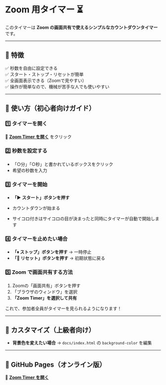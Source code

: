 # Zoom 用タイマー ⏳

このタイマーは **Zoom の画面共有で使えるシンプルなカウントダウンタイマー** です。

---
## 🎯 特徴
✅ 秒数を自由に設定できる  
✅ スタート・ストップ・リセットが簡単  
✅ 全画面表示できる（Zoomで見やすい）  
✅ 操作が簡単なので、機械が苦手な人でも使いやすい  

---
## 📌 使い方（初心者向けガイド）

### **1️⃣ タイマーを開く**
🔗 **[Zoom Timer を開く](https://toko315.github.io/zoom-timer/)** をクリック

### **2️⃣ 秒数を設定する**
- 「○分」「○秒」と書かれているボックスをクリック
- 希望の秒数を入力

### **3️⃣ タイマーを開始**
- **「▶ スタート」ボタンを押す**
- カウントダウンが始まる

- サイコロ付きはサイコロの目が決まったと同時にタイマーが自動で開始します

### **4️⃣ タイマーを止めたい場合**
- **「⏸ ストップ」ボタンを押す** → 一時停止
- **「🔄 リセット」ボタンを押す** → 初期状態に戻る

### **5️⃣ Zoom で画面共有する方法**
1. Zoomの「画面共有」ボタンを押す
2. 「ブラウザのウィンドウ」を選択
3. **「Zoom Timer」を選択して共有**




これで、参加者全員がタイマーを見られるようになります！

---
## 🎨 カスタマイズ（上級者向け）
- **背景色を変えたい場合** → `docs/index.html` の `background-color` を編集


---
## 🔗 GitHub Pages（オンライン版）
🔗 **[Zoom Timer を開く](https://toko315.github.io/zoom-timer/)**

